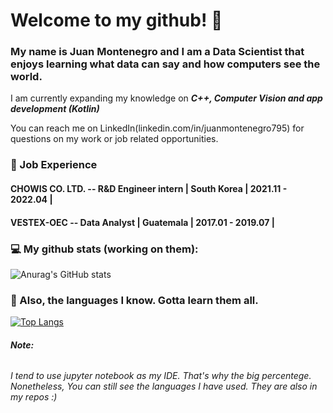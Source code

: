 # Welcome to my github! :wave:

### My name is Juan Montenegro and I am a Data Scientist that enjoys learning what data can say and how computers see the world. 

I am currently expanding my knowledge on ***C++, Computer Vision and app development (Kotlin)*** 

You can reach me on LinkedIn(linkedin.com/in/juanmontenegro795) for questions on my work or job related opportunities. 

### :office: Job Experience 

#### **CHOWIS CO. LTD. -- R&D Engineer intern | South Korea | 2021.11 - 2022.04 |**

#### **VESTEX-OEC -- Data Analyst | Guatemala | 2017.01 - 2019.07 |**

### :computer: My github stats (working on them):

![Anurag's GitHub stats](https://github-readme-stats.vercel.app/api?username=juananmonte&show_icons=true&theme=tokyonight&hide_border=true&show_icons=true)

### :page_facing_up: Also, the languages I know. Gotta learn them all.

[![Top Langs](https://github-readme-stats.vercel.app/api/top-langs/?username=juananmonte&layout=compact)](https://github.com/anuraghazra/github-readme-stats)

###### **Note:** 
###### I tend to use jupyter notebook as my IDE. That's why the big percentege. Nonetheless, You can still see the languages I have used. They are also in my repos :)
